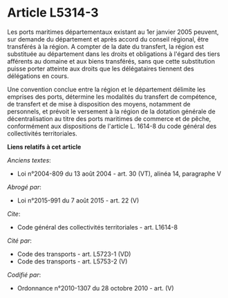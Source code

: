 # Article L5314-3

Les ports maritimes départementaux existant au 1er janvier 2005 peuvent, sur demande du département et après accord du
conseil régional, être transférés à la région. A compter de la date du transfert, la région est substituée au département
dans les droits et obligations à l'égard des tiers afférents au domaine et aux biens transférés, sans que cette substitution
puisse porter atteinte aux droits que les délégataires tiennent des délégations en cours. 

Une convention conclue entre la région et le département délimite les emprises des ports, détermine les modalités du
transfert de compétence, de transfert et de mise à disposition des moyens, notamment de personnels, et prévoit le versement à
la région de la dotation générale de décentralisation au titre des ports maritimes de commerce et de pêche, conformément aux
dispositions de l'article L. 1614-8 du code général des collectivités territoriales.

**Liens relatifs à cet article**

_Anciens textes_:

  - Loi n°2004-809 du 13 août 2004 - art. 30 (VT), alinéa 14, paragraphe V

_Abrogé par_:

  - Loi n°2015-991 du 7 août 2015 - art. 22 (V)

_Cite_:

  - Code général des collectivités territoriales - art. L1614-8

_Cité par_:

  - Code des transports - art. L5723-1 (VD)
  - Code des transports - art. L5753-2 (V)

_Codifié par_:

  - Ordonnance n°2010-1307 du 28 octobre 2010 - art. (V)
